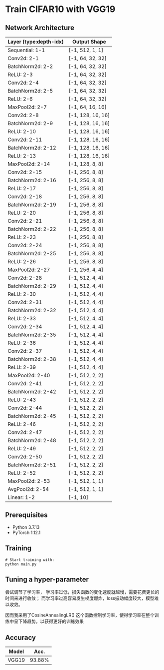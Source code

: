 # Train CIFAR10 with VGG19
## Network Architecture

| Layer (type:depth-idx) | Output Shape      | 
|------------------------|-------------------|
| Sequential: 1-1        | [-1, 512, 1, 1]   | 
| Conv2d: 2-1            | [-1, 64, 32, 32]  | 
| BatchNorm2d: 2-2       | [-1, 64, 32, 32]  |      
| ReLU: 2-3              | [-1, 64, 32, 32]  |      
| Conv2d: 2-4            | [-1, 64, 32, 32]  |      
| BatchNorm2d: 2-5       | [-1, 64, 32, 32]  |      
| ReLU: 2-6              | [-1, 64, 32, 32]  |      
| MaxPool2d: 2-7         | [-1, 64, 16, 16]  |      
| Conv2d: 2-8            | [-1, 128, 16, 16] |      
| BatchNorm2d: 2-9       | [-1, 128, 16, 16] |     
| ReLU: 2-10             | [-1, 128, 16, 16] |      
| Conv2d: 2-11           | [-1, 128, 16, 16] |      
| BatchNorm2d: 2-12      | [-1, 128, 16, 16] |     
| ReLU: 2-13             | [-1, 128, 16, 16] |    
| MaxPool2d: 2-14        | [-1, 128, 8, 8]   |    
| Conv2d: 2-15           | [-1, 256, 8, 8]   |     
| BatchNorm2d: 2-16      | [-1, 256, 8, 8]   |     
| ReLU: 2-17             | [-1, 256, 8, 8]   |      
| Conv2d: 2-18           | [-1, 256, 8, 8]   |     
| BatchNorm2d: 2-19      | [-1, 256, 8, 8]   |      
| ReLU: 2-20             | [-1, 256, 8, 8]   |      
| Conv2d: 2-21           | [-1, 256, 8, 8]   |     
| BatchNorm2d: 2-22      | [-1, 256, 8, 8]   |      
| ReLU: 2-23             | [-1, 256, 8, 8]   |      
| Conv2d: 2-24           | [-1, 256, 8, 8]   |     
| BatchNorm2d: 2-25      | [-1, 256, 8, 8]   |     
| ReLU: 2-26             | [-1, 256, 8, 8]   |     
| MaxPool2d: 2-27        | [-1, 256, 4, 4]   |     
| Conv2d: 2-28           | [-1, 512, 4, 4]   |     
| BatchNorm2d: 2-29      | [-1, 512, 4, 4]   |      
| ReLU: 2-30             | [-1, 512, 4, 4]   |      
| Conv2d: 2-31           | [-1, 512, 4, 4]   |      
| BatchNorm2d: 2-32      | [-1, 512, 4, 4]   |      
| ReLU: 2-33             | [-1, 512, 4, 4]   |      
| Conv2d: 2-34           | [-1, 512, 4, 4]   |      
| BatchNorm2d: 2-35      | [-1, 512, 4, 4]   |      
| ReLU: 2-36             | [-1, 512, 4, 4]   |     
| Conv2d: 2-37           | [-1, 512, 4, 4]   |      
| BatchNorm2d: 2-38      | [-1, 512, 4, 4]   |      
| ReLU: 2-39             | [-1, 512, 4, 4]   |      
| MaxPool2d: 2-40        | [-1, 512, 2, 2]   |     
| Conv2d: 2-41           | [-1, 512, 2, 2]   |      
| BatchNorm2d: 2-42      | [-1, 512, 2, 2]   |      
| ReLU: 2-43             | [-1, 512, 2, 2]   |      
| Conv2d: 2-44           | [-1, 512, 2, 2]   |      
| BatchNorm2d: 2-45      | [-1, 512, 2, 2]   |      
| ReLU: 2-46             | [-1, 512, 2, 2]   |     
| Conv2d: 2-47           | [-1, 512, 2, 2]   |      
| BatchNorm2d: 2-48      | [-1, 512, 2, 2]   |     
| ReLU: 2-49             | [-1, 512, 2, 2]   |      
| Conv2d: 2-50           | [-1, 512, 2, 2]   |      
| BatchNorm2d: 2-51      | [-1, 512, 2, 2]   |      
| ReLU: 2-52             | [-1, 512, 2, 2]   |      
| MaxPool2d: 2-53        | [-1, 512, 1, 1]   |      
| AvgPool2d: 2-54        | [-1, 512, 1, 1]   |      
| Linear: 1-2            | [-1, 10]          |  

## Prerequisites
- Python 3.7.13
- PyTorch 1.12.1

## Training
```
# Start training with: 
python main.py
```

## Tuning a hyper-parameter
尝试调节了学习率， 学习率过低，损失函数的变化速度就越慢，需要花费更长的时间来进行收敛；
而学习率过高容易发生梯度爆炸，loss振动幅度较大，模型难以收敛。

因而我采用了CosineAnnealingLR() 这个函数控制学习率，使得学习率在整个训练中呈下降趋势，以获得更好的训练效果
## Accuracy
| Model | Acc.   |
|-------|--------|
| VGG19 | 93.88% |